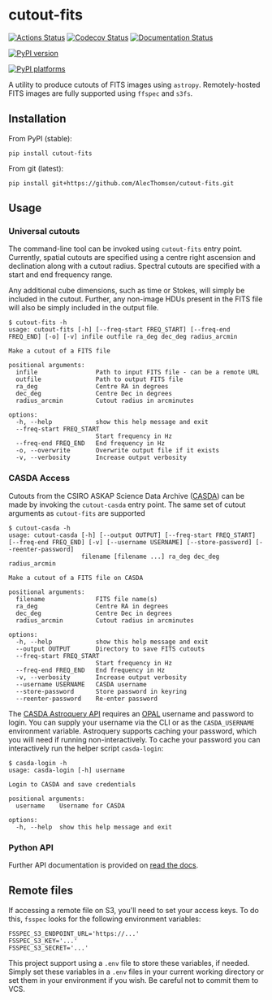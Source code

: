 # cutout-fits

[![Actions Status][actions-badge]][actions-link]
[![Codecov Status][codecov-badge]][codecov-link]
[![Documentation Status][rtd-badge]][rtd-link]

[![PyPI version][pypi-version]][pypi-link]

<!-- [![Conda-Forge][conda-badge]][conda-link] -->

[![PyPI platforms][pypi-platforms]][pypi-link]

<!-- [![GitHub Discussion][github-discussions-badge]][github-discussions-link] -->

<!-- SPHINX-START -->

<!-- prettier-ignore-start -->
[codecov-link]:             https://codecov.io/gh/AlecThomson/cutout-fits
[codecov-badge]:            https://codecov.io/gh/AlecThomson/cutout-fits/graph/badge.svg?token=7EARBRN20D
[actions-badge]:            https://github.com/AlecThomson/cutout-fits/workflows/CI/badge.svg
[actions-link]:             https://github.com/AlecThomson/cutout-fits/actions
[conda-badge]:              https://img.shields.io/conda/vn/conda-forge/cutout-fits
[conda-link]:               https://github.com/conda-forge/cutout-fits-feedstock
[github-discussions-badge]: https://img.shields.io/static/v1?label=Discussions&message=Ask&color=blue&logo=github
[github-discussions-link]:  https://github.com/AlecThomson/cutout-fits/discussions
[pypi-link]:                https://pypi.org/project/cutout-fits/
[pypi-platforms]:           https://img.shields.io/pypi/pyversions/cutout-fits
[pypi-version]:             https://img.shields.io/pypi/v/cutout-fits
[rtd-badge]:                https://readthedocs.org/projects/cutout-fits/badge/?version=latest
[rtd-link]:                 https://cutout-fits.readthedocs.io/en/latest/?badge=latest

<!-- prettier-ignore-end -->

A utility to produce cutouts of FITS images using `astropy`. Remotely-hosted
FITS images are fully supported using `ffspec` and `s3fs`.

## Installation

From PyPI (stable):

```
pip install cutout-fits
```

From git (latest):

```
pip install git+https://github.com/AlecThomson/cutout-fits.git
```

## Usage

### Universal cutouts

The command-line tool can be invoked using `cutout-fits` entry point. Currently,
spatial cutouts are specified using a centre right ascension and declination
along with a cutout radius. Spectral cutouts are specified with a start and end
frequency range.

Any additional cube dimensions, such as time or Stokes, will simply be included
in the cutout. Further, any non-image HDUs present in the FITS file will also be
simply included in the output file.

```
$ cutout-fits -h
usage: cutout-fits [-h] [--freq-start FREQ_START] [--freq-end FREQ_END] [-o] [-v] infile outfile ra_deg dec_deg radius_arcmin

Make a cutout of a FITS file

positional arguments:
  infile                Path to input FITS file - can be a remote URL
  outfile               Path to output FITS file
  ra_deg                Centre RA in degrees
  dec_deg               Centre Dec in degrees
  radius_arcmin         Cutout radius in arcminutes

options:
  -h, --help            show this help message and exit
  --freq-start FREQ_START
                        Start frequency in Hz
  --freq-end FREQ_END   End frequency in Hz
  -o, --overwrite       Overwrite output file if it exists
  -v, --verbosity       Increase output verbosity
```

### CASDA Access

Cutouts from the CSIRO ASKAP Science Data Archive
([CASDA](https://research.csiro.au/casda/)) can be made by invoking the
`cutout-casda` entry point. The same set of cutout arguments as `cutout-fits`
are supported

```
$ cutout-casda -h
usage: cutout-casda [-h] [--output OUTPUT] [--freq-start FREQ_START] [--freq-end FREQ_END] [-v] [--username USERNAME] [--store-password] [--reenter-password]
                    filename [filename ...] ra_deg dec_deg radius_arcmin

Make a cutout of a FITS file on CASDA

positional arguments:
  filename              FITS file name(s)
  ra_deg                Centre RA in degrees
  dec_deg               Centre Dec in degrees
  radius_arcmin         Cutout radius in arcminutes

options:
  -h, --help            show this help message and exit
  --output OUTPUT       Directory to save FITS cutouts
  --freq-start FREQ_START
                        Start frequency in Hz
  --freq-end FREQ_END   End frequency in Hz
  -v, --verbosity       Increase output verbosity
  --username USERNAME   CASDA username
  --store-password      Store password in keyring
  --reenter-password    Re-enter password
```

The
[CASDA Astroquery API](https://astroquery.readthedocs.io/en/latest/casda/casda.html)
requires an [OPAL](https://opal.atnf.csiro.au/) username and password to login.
You can supply your username via the CLI or as the `CASDA_USERNAME` environment
variable. Astroquery supports caching your password, which you will need if
running non-interactively. To cache your password you can interactively run the
helper script `casda-login`:

```
$ casda-login -h
usage: casda-login [-h] username

Login to CASDA and save credentials

positional arguments:
  username    Username for CASDA

options:
  -h, --help  show this help message and exit
```

### Python API

Further API documentation is provided on [read the docs][rtd-link].

## Remote files

If accessing a remote file on S3, you'll need to set your access keys. To do
this, `fsspec` looks for the following environment variables:

```
FSSPEC_S3_ENDPOINT_URL='https://...'
FSSPEC_S3_KEY='...'
FSSPEC_S3_SECRET='...'
```

This project support using a `.env` file to store these variables, if needed.
Simply set these variables in a `.env` files in your current working directory
or set them in your environment if you wish. Be careful not to commit them to
VCS.

